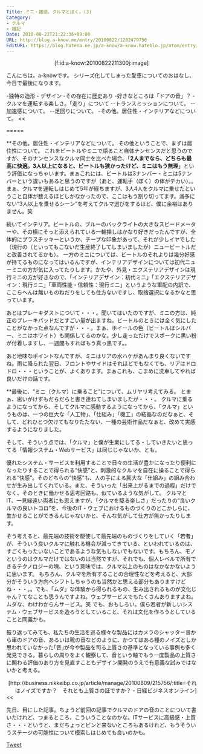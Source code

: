 ```yaml
---
Title: ミニ・雑感。クルマとぼく。(3)
Category:
- クルマ
- 雑記
Date: 2010-08-22T21:22:36+09:00
URL: http://blog.a-know.me/entry/20100822/1282479756
EditURL: https://blog.hatena.ne.jp/a-know/a-know.hateblo.jp/atom/entry/12921228815727979811
---
```




<div align = center>[f:id:a-know:20100822211300j:image]</div>


こんにちは。a-knowです。
シリーズ化してしまった愛車についてのおはなし、今日で最後になります。


>>
-独特の造形・デザイン
-その存在に歴史あり
-好きなところは「ドアの音」？
-クルマを運転する楽しさ。「走り」について
--トランスミッションについて。
--加速感について。
--足回りについて。
-その他。居住性・インテリアなどについて。
<<


=====


**その他。居住性・インテリアなどについて。
その他ということで、まずは居住性について。
これをビートルやミニで語ること自体ナンセンスだと思うのですが、そのナンセンスなクルマ同士を比べた場合、「<span style="font-weight:bold;">2人までなら、どちらも最高に快適。3人以上になると、ビートルも狭かったけど、ミニはもう無理</span>」という評価になっちゃいます。まぁこれには、ビートルは3ナンバー・ミニは5ナンバーという違いもあると思うのですが（あと、運転手（ぼく）の体がデカい）。。
まぁ、クルマを運転しはじめて5年が経ちますが、3人4人をクルマに乗せたということ自体が数えるほどしかなかったので、ここはもう割り切ってます。滅多にない“3人以上を乗せるシーン”を考えてクルマ選びをするほど、僕に余裕はありません。笑


続いてインテリア。ビートルの、ブルーのバックライトの大きなスピードメーターや、その横にそっと添えられている一輪挿しはかなり好きだったんですが、全体的にプラスチッキーというか、チープな印象があって、それが少しイヤでした（現行の（といってもこないだ生産終了してしまいましたが）ニュービートルだと改善されてるかも）。
一方のミニについては、ビートルのそれよりは幾分好感が持てるものになってはいるんですが、インテリアデザインについては初代ニューミニの方が気に入ってたりします。かたや、外見・エクステリアデザインは現行ミニの方が好きなので、「インテリアデザイン：初代ミニ」「エクステリアデザイン：現行ミニ」「車両性能・信頼性：現行ミニ」というような軍配の内訳で、ここらへんは無いものねだりをしても仕方ないですし、取捨選択になるかなと思っています。


あとはブレーキダストについて・・・。聞いてはいたのですが、ミニの方は、純正のブレーキパッドだとすごい量が出ますね。ビートルのときには全く気にしたことがなかった点なんですが・・・。まぁ、ホイールの色（ビートルはシルバー、ミニはホワイト）も関係してるのかな。少し走っただけでスポークに黒い粉が付着しますし、一週間もすればもう真っ黒です。。


あと地味なポイントなんですが、ミニはリアの水ハケがあんまり良くないですね。雨に降られた翌日、フロントやサイドはそれほどでもなくても、リアはドロドロ・・・ということが、よくあります。まぁこれも、こまめに洗車してやれば良いだけの話です。


**最後に、“ミニ（クルマ）に乗ること”について、ムリヤリ考えてみる。
とまぁ、思いがけずもだらだらと書き連ねてしまいましたが・・・。
クルマに乗るようになってから、そしてクルマに感動するようになってから、「クルマ」というものは、一つの巨大な「人工物」、「仕組み」「機工」の結晶なのだなぁと、そして、どれひとつ欠けてもなりたたない、一種の芸術作品だなぁと、改めて実感するようになりました。


そして、そういう点では、「クルマ」と僕が生業にしてる・していきたいと思ってる「情報システム・Webサービス」は同じじゃないか、とも。


優れたシステム・サービスを利用することで日々の生活が豊かになったり便利になったりすることで得られる“快感”と、刺激的なクルマを自在に操ることで得られる“快感”。そのどちらの“快感”も、人の手による膨大な「仕組み」の組み合わせが生み出してくれている。また、そういった「出来上がるまでの過程」だけでなく、そのときに働かせる思考回路も、似ているような気がして。
クルマとIT、一見縁遠い両者にも思えますが、「クルマを駆る楽しさ」だったりの“良いクルマの良いトコロ”を、今後のIT・ウェブにおけるものづくりのどこかしらに、生かせることができるんじゃないかと、そんな気がして仕方が無かったりします。


そう考えると、最先端の技術を駆使して最先端のものづくりをしていく「若者」が、そういう良いクルマに触れる機会が減ってきている、といわれているのは、すごくもったいないことであるような気もしないでもないです。もちろん、モノというのはクルマだけではないのは当然ですが、それでも、個人レベルで所有できるテクノロジーの塊、という意味では、クルマ以上のものはなかなかないように思います。
もちろん、クルマを所有することの合理性などを考えると、大部分がそういう方向へシフトしちゃうのも当然かと思える部分もありますけどね・・・。。でも、「ムダ」な体験から得られるもの、生み出されるものが文化じゃん？てなことも思うんですよね。ウェブサービスでもたくさんありますよね。ムダな、わけわからんサービス。笑
でも、おもしろい。僕ら若者が新しいシステム・ウェブサービスを造ろうとしていること、それは文化を作ろうとしていることと同義かも。


>>
振り返ってみても、私たちの生活を巡る様々な製品にはカメラのシャッター音から車のドアの音、あるいは靴の音などのように、かつてはある種のノイズとしか思われていなかった｢音｣が今や製品を司る上質さの基準となっている事例も多く発見できる。暮らしの周りをよく観察して、音という軸でもう一度製品の上質さに関わる評価のあり方を見直すこともデザイン開発のうえで有意義な試みではないかと考える。
<div align=right>[http://business.nikkeibp.co.jp/article/manage/20100809/215756/:title=それはノイズですか？　それとも上質さの証ですか？ - 日経ビジネスオンライン]</div>
<<


先日、目にした記事。ちょうど前回の記事でクルマのドアの音のことについて書いたけれど、つまるところ、こういうことなのかな。ITサービスに高級感・上質さ・・・というと、まだちょっとピンと来ないところもあるけれど、もうそういうステージの可能性について模索しはじめても良いのかも。



<a href="http://twitter.com/share" class="twitter-share-button" data-count="horizontal" data-via="a_know" data-related="CDiT_info" data-lang="ja">Tweet</a><script type="text/javascript" src="//platform.twitter.com/widgets.js"></script>
